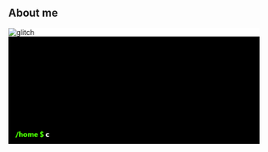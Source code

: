 ## About me
<div style="background-color : #fff">
<span align="left"><img src="https://i.gifer.com/NYRi.gif" alt="glitch"></span>
<span align="left"><img src=https://raw.githubusercontent.com/4zaax/4zaax/refs/heads/main/terminal%20(2).gif" alt="Greeting Exchange" width="700px"></span>

</div>

